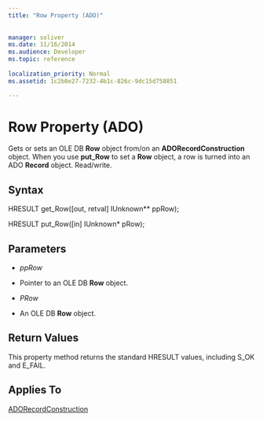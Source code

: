 ```yaml
---
title: "Row Property (ADO)"
 
 
manager: soliver
ms.date: 11/16/2014
ms.audience: Developer
ms.topic: reference
  
localization_priority: Normal
ms.assetid: 1c2b0e27-7232-4b1c-826c-9dc15d758851

---
```


# Row Property (ADO)

Gets or sets an OLE DB **Row** object from/on an **ADORecordConstruction** object. When you use **put_Row** to set a **Row** object, a row is turned into an ADO **Record** object. Read/write. 
  
## Syntax

HRESULT get_Row([out, retval] IUnknown\*\* ppRow);
  
HRESULT put_Row([in] IUnknown\* pRow);
  
## Parameters

-  *ppRow* 
    
- Pointer to an OLE DB **Row** object. 
    
-  *PRow* 
    
- An OLE DB **Row** object. 
    
## Return Values

This property method returns the standard HRESULT values, including S_OK and E_FAIL.
  
## Applies To

[ADORecordConstruction](adorecordconstruction-interface-ado.md)
  

